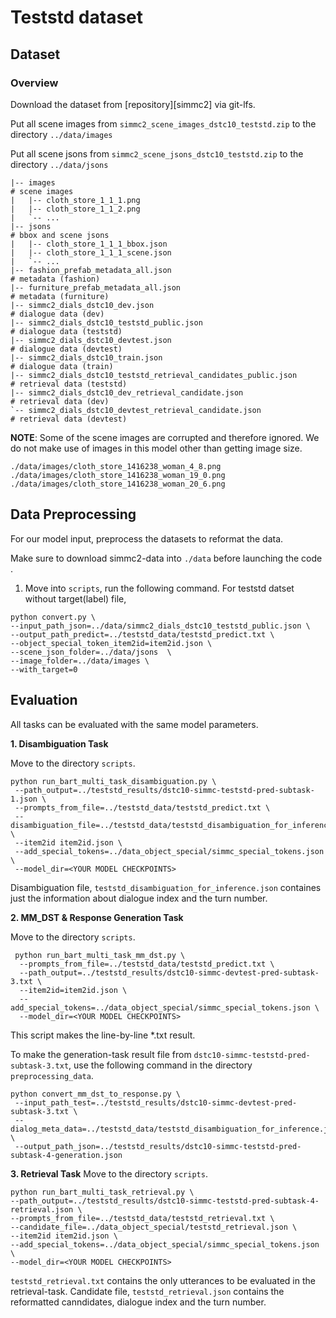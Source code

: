 # Teststd dataset 

## Dataset
### Overview
Download the dataset from [repository][simmc2] via git-lfs. 

Put all scene images from `simmc2_scene_images_dstc10_teststd.zip` to the directory `../data/images`

Put all scene jsons from `simmc2_scene_jsons_dstc10_teststd.zip` to the directory `../data/jsons`
```
|-- images                                                              # scene images
|   |-- cloth_store_1_1_1.png
|   |-- cloth_store_1_1_2.png
|   `-- ...
|-- jsons                                                               # bbox and scene jsons
|   |-- cloth_store_1_1_1_bbox.json
|   |-- cloth_store_1_1_1_scene.json
|   `-- ...
|-- fashion_prefab_metadata_all.json                                    # metadata (fashion)
|-- furniture_prefab_metadata_all.json                                  # metadata (furniture)
|-- simmc2_dials_dstc10_dev.json                                        # dialogue data (dev)
|-- simmc2_dials_dstc10_teststd_public.json                             # dialogue data (teststd)
|-- simmc2_dials_dstc10_devtest.json                                    # dialogue data (devtest)
|-- simmc2_dials_dstc10_train.json                                      # dialogue data (train)
|-- simmc2_dials_dstc10_teststd_retrieval_candidates_public.json        # retrieval data (teststd)
|-- simmc2_dials_dstc10_dev_retrieval_candidate.json                    # retrieval data (dev)
`-- simmc2_dials_dstc10_devtest_retrieval_candidate.json                # retrieval data (devtest)
```

**NOTE**: Some of the scene images are corrupted and therefore ignored. We do not make use of images in this model other than getting image size.
```
./data/images/cloth_store_1416238_woman_4_8.png
./data/images/cloth_store_1416238_woman_19_0.png
./data/images/cloth_store_1416238_woman_20_6.png
```

## **Data Preprocessing**
For our model input, preprocess the datasets to reformat the data. 

Make sure to download simmc2-data into `./data` before launching the code .
1. Move into `scripts`, run the following command.
For teststd datset without target(label) file,
```shell
python convert.py \
--input_path_json=../data/simmc2_dials_dstc10_teststd_public.json \
--output_path_predict=../teststd_data/teststd_predict.txt \
--object_special_token_item2id=item2id.json \
--scene_json_folder=../data/jsons  \
--image_folder=../data/images \
--with_target=0
```

## **Evaluation**
All tasks can be evaluated with the same model parameters.

**1. Disambiguation Task**

Move to the directory `scripts`.

```shell
python run_bart_multi_task_disambiguation.py \
 --path_output=../teststd_results/dstc10-simmc-teststd-pred-subtask-1.json \
 --prompts_from_file=../teststd_data/teststd_predict.txt \
 --disambiguation_file=../teststd_data/teststd_disambiguation_for_inference.json \
 --item2id item2id.json \
 --add_special_tokens=../data_object_special/simmc_special_tokens.json \
 --model_dir=<YOUR MODEL CHECKPOINTS> 
```

Disambiguation file, `teststd_disambiguation_for_inference.json` containes just the information about dialogue index and the turn number.

**2. MM_DST & Response Generation Task** 

Move to the directory `scripts`.

```shell
 python run_bart_multi_task_mm_dst.py \
  --prompts_from_file=../teststd_data/teststd_predict.txt \
  --path_output=../teststd_results/dstc10-simmc-devtest-pred-subtask-3.txt \
  --item2id=item2id.json \
  --add_special_tokens=../data_object_special/simmc_special_tokens.json \
  --model_dir=<YOUR MODEL CHECKPOINTS>
```
 
 This script makes the line-by-line *.txt result. 

To make the generation-task result file from `dstc10-simmc-teststd-pred-subtask-3.txt`, use the following command in the directory `preprocessing_data`. 

 ```shell
 python convert_mm_dst_to_response.py \
  --input_path_test=../teststd_results/dstc10-simmc-devtest-pred-subtask-3.txt \
  --dialog_meta_data=../teststd_data/teststd_disambiguation_for_inference.json \
  --output_path_json=../teststd_results/dstc10-simmc-teststd-pred-subtask-4-generation.json
```

**3. Retrieval Task**
Move to the directory `scripts`.

```shell
python run_bart_multi_task_retrieval.py \
--path_output=../teststd_results/dstc10-simmc-teststd-pred-subtask-4-retrieval.json \
--prompts_from_file=../teststd_data/teststd_retrieval.txt \
--candidate_file=../data_object_special/teststd_retrieval.json \
--item2id item2id.json \
--add_special_tokens=../data_object_special/simmc_special_tokens.json \
--model_dir=<YOUR MODEL CHECKPOINTS>
```

`teststd_retrieval.txt` contains the only utterances to be evaluated in the retrieval-task.
Candidate file, `teststd_retrieval.json` contains the reformatted canndidates, dialogue index and the turn number.
